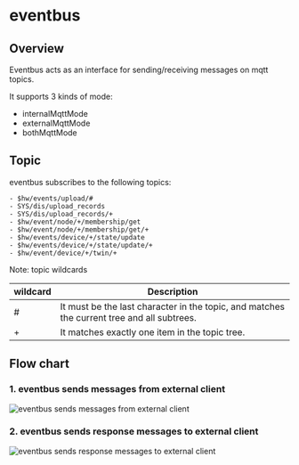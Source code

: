 # eventbus
## **Overview** 
Eventbus acts as an interface for sending/receiving messages on mqtt topics.

It supports 3 kinds of mode:
- internalMqttMode
- externalMqttMode 
- bothMqttMode
## **Topic** 
eventbus subscribes to the following topics:
```
- $hw/events/upload/#
- SYS/dis/upload_records
- SYS/dis/upload_records/+
- $hw/event/node/+/membership/get
- $hw/event/node/+/membership/get/+
- $hw/events/device/+/state/update
- $hw/events/device/+/state/update/+
- $hw/event/device/+/twin/+
```
Note: topic wildcards

| wildcard  |  Description |
|---|---|
| #  |  It must be the last character in the topic, and matches the current tree and all subtrees. |
| +  |  It matches exactly one item in the topic tree. |


## **Flow chart**
### **1. eventbus sends messages from external client**
![eventbus sends messages from external client](/images/eventbus/eventbus-handleMsgFromClient.jpg)

### **2. eventbus sends response messages to external client**

![eventbus sends response messages to external client](/images/eventbus/eventbus-handleResMsgToClient.jpg)

